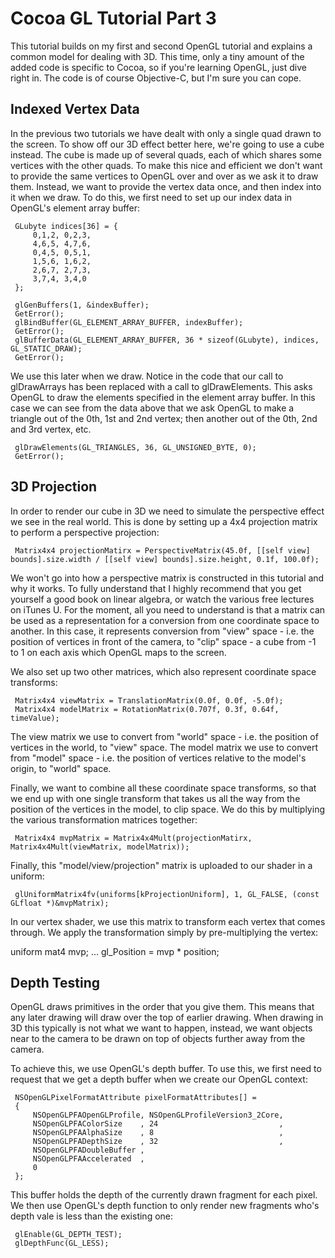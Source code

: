 # Cocoa GL Tutorial Part 3

This tutorial builds on my first and second OpenGL tutorial and explains a common model for dealing with 3D.  This time, only a tiny amount of the added code is specific to Cocoa, so if you're learning OpenGL, just dive right in.  The code is of course Objective-C, but I'm sure you can cope.

## Indexed Vertex Data

In the previous two tutorials we have dealt with only a single quad drawn to the screen.  To show off our 3D effect better here, we're going to use a cube instead.  The cube is made up of several quads, each of which shares some vertices with the other quads.  To make this nice and efficient we don't want to provide the same vertices to OpenGL over and over as we ask it to draw them.  Instead, we want to provide the vertex data once, and then index into it when we draw.  To do this, we first need to set up our index data in OpenGL's element array buffer:

     GLubyte indices[36] = {
         0,1,2, 0,2,3,
         4,6,5, 4,7,6,
         0,4,5, 0,5,1,
         1,5,6, 1,6,2,
         2,6,7, 2,7,3,
         3,7,4, 3,4,0
     };
    
     glGenBuffers(1, &indexBuffer);
     GetError();
     glBindBuffer(GL_ELEMENT_ARRAY_BUFFER, indexBuffer);
     GetError();
     glBufferData(GL_ELEMENT_ARRAY_BUFFER, 36 * sizeof(GLubyte), indices, GL_STATIC_DRAW);
     GetError();

We use this later when we draw.  Notice in the code that our call to glDrawArrays has been replaced with a call to glDrawElements.  This asks OpenGL to draw the elements specified in the element array buffer.  In this case we can see from the data above that we ask OpenGL to make a triangle out of the 0th, 1st and 2nd vertex; then another out of the 0th, 2nd and 3rd vertex, etc.

     glDrawElements(GL_TRIANGLES, 36, GL_UNSIGNED_BYTE, 0);
     GetError();

## 3D Projection

In order to render our cube in 3D we need to simulate the perspective effect we see in the real world.  This is done by setting up a 4x4 projection matrix to perform a perspective projection:

     Matrix4x4 projectionMatirx = PerspectiveMatrix(45.0f, [[self view] bounds].size.width / [[self view] bounds].size.height, 0.1f, 100.0f);

We won't go into how a perspective matrix is constructed in this tutorial and why it works.  To fully understand that I highly recommend that you get yourself a good book on linear algebra, or watch the various free lectures on iTunes U.  For the moment, all you need to understand is that a matrix can be used as a representation for a conversion from one coordinate space to another.  In this case, it represents conversion from "view" space - i.e. the position of vertices in front of the camera, to "clip" space - a cube from -1 to 1 on each axis which OpenGL maps to the screen.

We also set up two other matrices, which also represent coordinate space transforms:

     Matrix4x4 viewMatrix = TranslationMatrix(0.0f, 0.0f, -5.0f);
     Matrix4x4 modelMatrix = RotationMatrix(0.707f, 0.3f, 0.64f, timeValue);

The view matrix we use to convert from "world" space - i.e. the position of vertices in the world, to "view" space.  The model matrix we use to convert from "model" space - i.e. the position of vertices relative to the model's origin, to "world" space.

Finally, we want to combine all these coordinate space transforms, so that we end up with one single transform that takes us all the way from the position of the vertices in the model, to clip space.  We do this by multiplying the various transformation matrices together:

     Matrix4x4 mvpMatrix = Matrix4x4Mult(projectionMatirx, Matrix4x4Mult(viewMatrix, modelMatrix));

Finally, this "model/view/projection" matrix is uploaded to our shader in a uniform:

     glUniformMatrix4fv(uniforms[kProjectionUniform], 1, GL_FALSE, (const GLfloat *)&mvpMatrix);

In our vertex shader, we use this matrix to transform each vertex that comes through.  We apply the transformation simply by pre-multiplying the vertex:


 uniform mat4 mvp;
 ...
     gl_Position = mvp * position;

## Depth Testing

OpenGL draws primitives in the order that you give them.  This means that any later drawing will draw over the top of earlier drawing.  When drawing in 3D this typically is not what we want to happen, instead, we want objects near to the camera to be drawn on top of objects further away from the camera.

To achieve this, we use OpenGL's depth buffer.  To use this, we first need to request that we get a depth buffer when we create our OpenGL context:

     NSOpenGLPixelFormatAttribute pixelFormatAttributes[] =
     {
         NSOpenGLPFAOpenGLProfile, NSOpenGLProfileVersion3_2Core,
         NSOpenGLPFAColorSize    , 24                           ,
         NSOpenGLPFAAlphaSize    , 8                            ,
         NSOpenGLPFADepthSize    , 32                           ,
         NSOpenGLPFADoubleBuffer ,
         NSOpenGLPFAAccelerated  ,
         0
     };

This buffer holds the depth of the currently drawn fragment for each pixel.  We then use OpenGL's depth function to only render new fragments who's depth vale is less than the existing one:

     glEnable(GL_DEPTH_TEST);
     glDepthFunc(GL_LESS);

